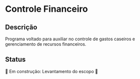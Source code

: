 # Controle Financeiro

## Descrição
Programa voltado para auxiliar no controle de gastos caseiros e gerenciamento de recursos financeiros.

## Status
🚧 Em construção: Levantamento do escopo 🚧